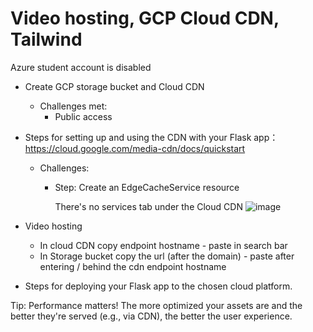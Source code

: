 # Video hosting, GCP Cloud CDN, Tailwind

Azure student account is disabled

- Create GCP storage bucket and Cloud CDN
  - Challenges met:
    - Public access

- Steps for setting up and using the CDN with your Flask app： https://cloud.google.com/media-cdn/docs/quickstart
  - Challenges:
    - Step: Create an EdgeCacheService resource
      
      There's no services tab under the Cloud CDN
      ![image](https://github.com/newbie-sandy/flask_5_tailwind/assets/143536852/4cbeb6eb-c198-4bb1-814b-2627ec2d3f47)

- Video hosting
  - In cloud CDN
    copy endpoint hostname - paste in search bar
  - In Storage bucket
    copy the url (after the domain) - paste after entering / behind the cdn endpoint hostname
      
- Steps for deploying your Flask app to the chosen cloud platform.







Tip: Performance matters! The more optimized your assets are and the better they're served (e.g., via CDN), the better the user experience.
